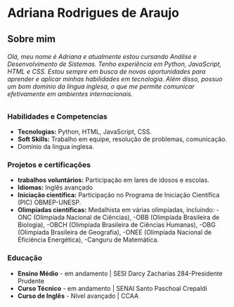 # Adriana Rodrigues de Araujo
## Sobre mim

###### Olá, meu nome é Adriana e atualmente estou cursando Análise e Desenvolvimento de Sistemas. Tenho experiência em Python, JavaScript, HTML e CSS. Estou sempre em busca de novas oportunidades para aprender e aplicar minhas habilidades em tecnologia. Além disso, possuo um bom domínio da língua inglesa, o que me permite comunicar efetivamente em ambientes internacionais.



### Habilidades e Competencias
* **Tecnologias:** Python, HTML, JavaScript, CSS.
* **Soft Skills:** Trabalho em equipe, resolução de problemas, comunicação.
* Domínio da lingua inglesa.

### Projetos e certificações
* **trabalhos voluntários:** Participação em lares de idosos e escolas.
* **Idiomas:** Inglês avançado
* **Iniciação científica:** Participação no Programa de Iniciação Científica (PIC) OBMEP-UNESP.
* **Olimpíadas científicas:** Medalhista em várias olimpíadas, incluindo:
-ONC (Olimpíada Nacional de Ciências),
-OBB (Olimpíada Brasileira de Biologia),
-OBCH (Olimpíada Brasileira de Ciências Humanas),
-OBG (Olimpíada Brasileira de Geografia),
-ONEE (Olimpíada Nacional de Eficiência Energética),
-Canguru de Matemática.

### Educação
* **Ensino Médio** - em andamento | SESI Darcy Zacharias 284-Presidente Prudente
* **Curso Técnico** - em andamento | SENAI Santo Paschoal Crepaldi
* **Curso de Inglês** - Nível avançado | CCAA
